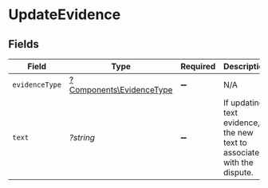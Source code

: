 # UpdateEvidence


## Fields

| Field                                                                  | Type                                                                   | Required                                                               | Description                                                            |
| ---------------------------------------------------------------------- | ---------------------------------------------------------------------- | ---------------------------------------------------------------------- | ---------------------------------------------------------------------- |
| `evidenceType`                                                         | [?Components\EvidenceType](../../Models/Components/EvidenceType.md)    | :heavy_minus_sign:                                                     | N/A                                                                    |
| `text`                                                                 | *?string*                                                              | :heavy_minus_sign:                                                     | If updating text evidence, the new text to associate with the dispute. |
